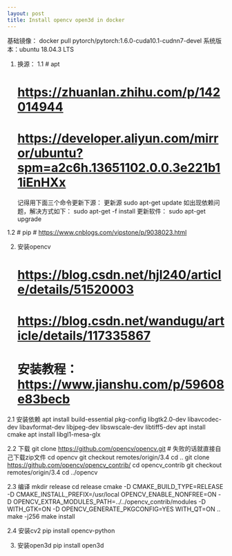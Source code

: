 ```yaml
---
layout: post
title: Install opencv open3d in docker
---
```


基础镜像：
    docker pull pytorch/pytorch:1.6.0-cuda10.1-cudnn7-devel
系统版本：ubuntu 18.04.3 LTS


1. 换源：
1.1 # apt
    # https://zhuanlan.zhihu.com/p/142014944
    # https://developer.aliyun.com/mirror/ubuntu?spm=a2c6h.13651102.0.0.3e221b11iEnHXx
    记得用下面三个命令更新下源：
        更新源
        sudo apt-get update
        如出现依赖问题，解决方式如下：
        sudo apt-get -f install
        更新软件：
        sudo apt-get upgrade

1.2 # pip
    # https://www.cnblogs.com/vipstone/p/9038023.html


2. 安装opencv
    # https://blog.csdn.net/hjl240/article/details/51520003 
    # https://blog.csdn.net/wandugu/article/details/117335867
    # 安装教程：https://www.jianshu.com/p/59608e83becb

2.1 安装依赖
    apt install build-essential pkg-config libgtk2.0-dev libavcodec-dev libavformat-dev libjpeg-dev libswscale-dev libtiff5-dev 
    apt install cmake
    apt install libgl1-mesa-glx

2.2 下载
    git clone https://github.com/opencv/opencv.git  # 失败的话就直接自己下载zip文件
    cd opencv
    git checkout remotes/origin/3.4
    cd ..
    git clone https://github.com/opencv/opencv_contrib/
    cd opencv_contrib
    git checkout remotes/origin/3.4
    cd ../opencv

2.3 编译
    mkdir release
    cd release
    cmake -D CMAKE_BUILD_TYPE=RELEASE -D CMAKE_INSTALL_PREFIX=/usr/local OPENCV_ENABLE_NONFREE=ON -D OPENCV_EXTRA_MODULES_PATH=../../opencv_contrib/modules -D WITH_GTK=ON -D OPENCV_GENERATE_PKGCONFIG=YES WITH_QT=ON ..
    make -j256
    make install

2.4 安装cv2
    pip install opencv-python


3. 安装open3d
    pip install open3d

